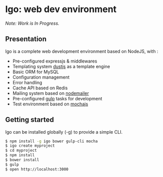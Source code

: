 # Igo: web dev environment

_Note: Work is In Progress._

## Presentation

Igo is a complete web development environment based on NodeJS, with :
- Pre-configured expressjs & middlewares
- Templating system [dustjs](http://www.dustjs.com/) as a template engine
- Basic ORM for MySQL
- Configuration management
- Error handling
- Cache API based on Redis
- Mailing system based on [nodemailer](https://github.com/nodemailer/nodemailer)
- Pre-configured [gulp](http://gulpjs.com/) tasks for development
- Test environment based on [mochajs](https://mochajs.org/)

## Getting started

Igo can be installed globally (-g) to provide a simple CLI.

```sh
$ npm install -g igo bower gulp-cli mocha
$ igo create myproject
$ cd myproject
$ npm install
$ bower install
$ gulp
$ open http://localhost:3000
```
